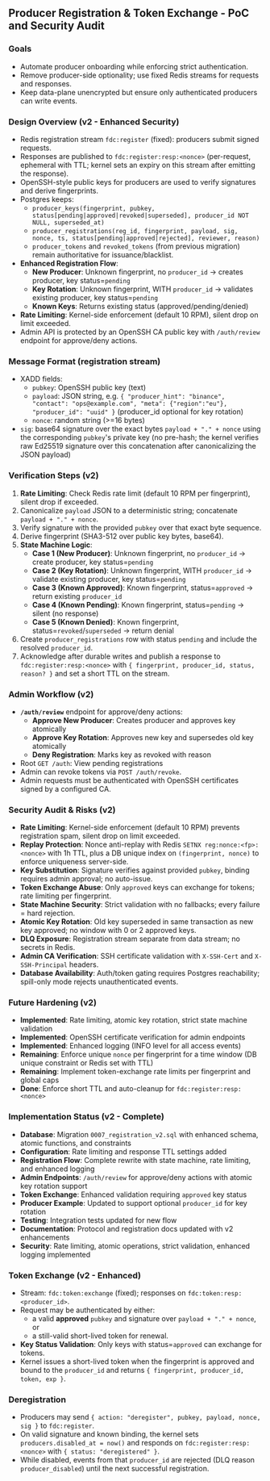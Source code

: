 ## Producer Registration & Token Exchange - PoC and Security Audit

### Goals
- Automate producer onboarding while enforcing strict authentication.
- Remove producer-side optionality; use fixed Redis streams for requests and responses.
- Keep data-plane unencrypted but ensure only authenticated producers can write events.

### Design Overview (v2 - Enhanced Security)
- Redis registration stream `fdc:register` (fixed): producers submit signed requests.
- Responses are published to `fdc:register:resp:<nonce>` (per-request, ephemeral with TTL; kernel sets an expiry on this stream after emitting the response).
- OpenSSH-style public keys for producers are used to verify signatures and derive fingerprints.
- Postgres keeps:
  - `producer_keys(fingerprint, pubkey, status[pending|approved|revoked|superseded], producer_id NOT NULL, superseded_at)`
  - `producer_registrations(reg_id, fingerprint, payload, sig, nonce, ts, status[pending|approved|rejected], reviewer, reason)`
  - `producer_tokens` and `revoked_tokens` (from previous migration) remain authoritative for issuance/blacklist.
- **Enhanced Registration Flow**:
  - **New Producer**: Unknown fingerprint, no `producer_id` → creates producer, key status=`pending`
  - **Key Rotation**: Unknown fingerprint, WITH `producer_id` → validates existing producer, key status=`pending`
  - **Known Keys**: Returns existing status (approved/pending/denied)
- **Rate Limiting**: Kernel-side enforcement (default 10 RPM), silent drop on limit exceeded.
- Admin API is protected by an OpenSSH CA public key with `/auth/review` endpoint for approve/deny actions.

### Message Format (registration stream)
- XADD fields:
  - `pubkey`: OpenSSH public key (text)
  - `payload`: JSON string, e.g. `{ "producer_hint": "binance", "contact": "ops@example.com", "meta": {"region":"eu"}, "producer_id": "uuid" }` (producer_id optional for key rotation)
  - `nonce`: random string (>=16 bytes)
- `sig`: base64 signature over the exact bytes `payload + "." + nonce` using the corresponding `pubkey`'s private key (no pre-hash; the kernel verifies raw Ed25519 signature over this concatenation after canonicalizing the JSON payload)

### Verification Steps (v2)
1. **Rate Limiting**: Check Redis rate limit (default 10 RPM per fingerprint), silent drop if exceeded.
2. Canonicalize `payload` JSON to a deterministic string; concatenate `payload + "." + nonce`.
3. Verify signature with the provided `pubkey` over that exact byte sequence.
4. Derive fingerprint (SHA3-512 over public key bytes, base64).
5. **State Machine Logic**:
   - **Case 1 (New Producer)**: Unknown fingerprint, no `producer_id` → create producer, key status=`pending`
   - **Case 2 (Key Rotation)**: Unknown fingerprint, WITH `producer_id` → validate existing producer, key status=`pending`
   - **Case 3 (Known Approved)**: Known fingerprint, status=`approved` → return existing `producer_id`
   - **Case 4 (Known Pending)**: Known fingerprint, status=`pending` → silent (no response)
   - **Case 5 (Known Denied)**: Known fingerprint, status=`revoked`/`superseded` → return denial
6. Create `producer_registrations` row with status `pending` and include the resolved `producer_id`.
7. Acknowledge after durable writes and publish a response to `fdc:register:resp:<nonce>` with `{ fingerprint, producer_id, status, reason? }` and set a short TTL on the stream.

### Admin Workflow (v2)
- **`/auth/review`** endpoint for approve/deny actions:
  - **Approve New Producer**: Creates producer and approves key atomically
  - **Approve Key Rotation**: Approves new key and supersedes old key atomically
  - **Deny Registration**: Marks key as revoked with reason
- Root `GET /auth`: View pending registrations
- Admin can revoke tokens via `POST /auth/revoke`.
- Admin requests must be authenticated with OpenSSH certificates signed by a configured CA.

### Security Audit & Risks (v2)
- **Rate Limiting**: Kernel-side enforcement (default 10 RPM) prevents registration spam, silent drop on limit exceeded.
- **Replay Protection**: Nonce anti-replay with Redis `SETNX reg:nonce:<fp>:<nonce>` with 1h TTL, plus a DB unique index on `(fingerprint, nonce)` to enforce uniqueness server-side.
- **Key Substitution**: Signature verifies against provided `pubkey`, binding requires admin approval; no auto-issue.
- **Token Exchange Abuse**: Only `approved` keys can exchange for tokens; rate limiting per fingerprint.
- **State Machine Security**: Strict validation with no fallbacks; every failure = hard rejection.
- **Atomic Key Rotation**: Old key superseded in same transaction as new key approved; no window with 0 or 2 approved keys.
- **DLQ Exposure**: Registration stream separate from data stream; no secrets in Redis.
- **Admin CA Verification**: SSH certificate validation with `X-SSH-Cert` and `X-SSH-Principal` headers.
- **Database Availability**: Auth/token gating requires Postgres reachability; spill-only mode rejects unauthenticated events.

### Future Hardening (v2)
- **Implemented**: Rate limiting, atomic key rotation, strict state machine validation
- **Implemented**: OpenSSH certificate verification for admin endpoints
- **Implemented**: Enhanced logging (INFO level for all access events)
- **Remaining**: Enforce unique `nonce` per fingerprint for a time window (DB unique constraint or Redis set with TTL)
- **Remaining**: Implement token-exchange rate limits per fingerprint and global caps
- **Done**: Enforce short TTL and auto-cleanup for `fdc:register:resp:<nonce>`

### Implementation Status (v2 - Complete)
- **Database**: Migration `0007_registration_v2.sql` with enhanced schema, atomic functions, and constraints
- **Configuration**: Rate limiting and response TTL settings added
- **Registration Flow**: Complete rewrite with state machine, rate limiting, and enhanced logging
- **Admin Endpoints**: `/auth/review` for approve/deny actions with atomic key rotation support
- **Token Exchange**: Enhanced validation requiring `approved` key status
- **Producer Example**: Updated to support optional `producer_id` for key rotation
- **Testing**: Integration tests updated for new flow
- **Documentation**: Protocol and registration docs updated with v2 enhancements
- **Security**: Rate limiting, atomic operations, strict validation, enhanced logging implemented

### Token Exchange (v2 - Enhanced)
- Stream: `fdc:token:exchange` (fixed); responses on `fdc:token:resp:<producer_id>`.
- Request may be authenticated by either:
  - a valid **approved** `pubkey` and signature over `payload + "." + nonce`, or
  - a still-valid short-lived token for renewal.
- **Key Status Validation**: Only keys with status=`approved` can exchange for tokens.
- Kernel issues a short-lived token when the fingerprint is approved and bound to the `producer_id` and returns `{ fingerprint, producer_id, token, exp }`.

### Deregistration
- Producers may send `{ action: "deregister", pubkey, payload, nonce, sig }` to `fdc:register`.
- On valid signature and known binding, the kernel sets `producers.disabled_at = now()` and responds on `fdc:register:resp:<nonce>` with `{ status: "deregistered" }`.
- While disabled, events from that `producer_id` are rejected (DLQ reason `producer_disabled`) until the next successful registration.


